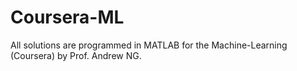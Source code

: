# Coursera-ML
All solutions are programmed in MATLAB for the Machine-Learning (Coursera) by Prof. Andrew NG.
